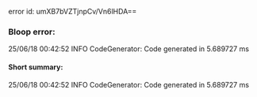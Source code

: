 error id: umXB7bVZTjnpCv/Vn6lHDA==
### Bloop error:

25/06/18 00:42:52 INFO CodeGenerator: Code generated in 5.689727 ms
#### Short summary: 

25/06/18 00:42:52 INFO CodeGenerator: Code generated in 5.689727 ms